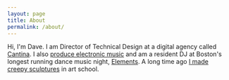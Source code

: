 ```yaml
---
layout: page
title: About
permalink: /about/
---
```


Hi, I'm Dave. I am Director of Technical Design at a digital agency
called [Cantina](http://cantina.co). I also [produce electronic music](/music/)
and am a resident DJ at Boston's longest running dance music night,
[Elements](http://elements-dnb.com). A long time ago [I made creepy
sculptures](/sculpture/) in art school.






